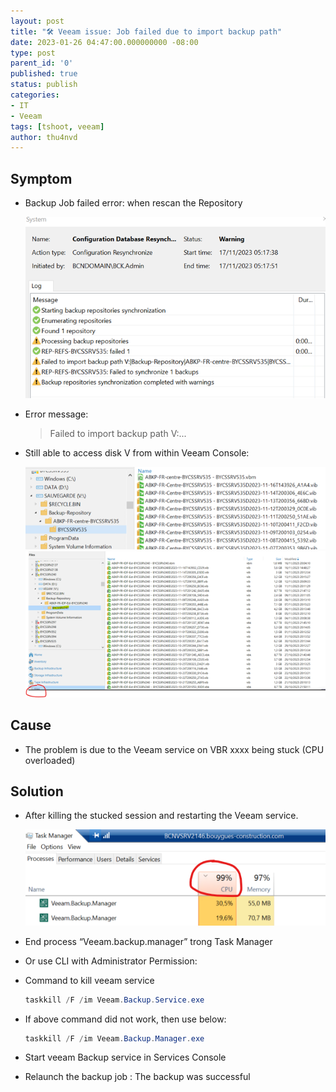 ```yaml
---
layout: post
title: "🛠 Veeam issue: Job failed due to import backup path"
date: 2023-01-26 04:47:00.000000000 -08:00
type: post
parent_id: '0'
published: true
status: publish
categories:
- IT
- Veeam
tags: [tshoot, veeam]
author: thu4nvd
---
```


## Symptom
* Backup Job failed error:  when rescan the Repository
  
  ![Alt text](/assets/2024/01/v-imp1.png)


* Error message: 
  
  > Failed to import backup path V:...

* Still able to access disk V from within Veeam Console:  

  ![Alt text](/assets/2024/01/v-imp2.png)
  ![Alt text](/assets/2024/01/v-imp3.png)

## Cause

* The problem is due to the Veeam service on VBR xxxx being stuck (CPU overloaded)

## Solution
* After killing the stucked session and restarting the Veeam service.   
  
  ![Alt text](/assets/2024/01/v-imp4.png)

* End process “Veeam.backup.manager” trong Task Manager

* Or use CLI with Administrator Permission:
* Command to kill veeam service  
  
  ```powershell
  taskkill /F /im Veeam.Backup.Service.exe
  ```

* If above command did not work, then use below:  
  
  ```powershell
  taskkill /F /im Veeam.Backup.Manager.exe
  ```
* Start veeam Backup service in Services Console
* Relaunch the backup job : The backup was successful  